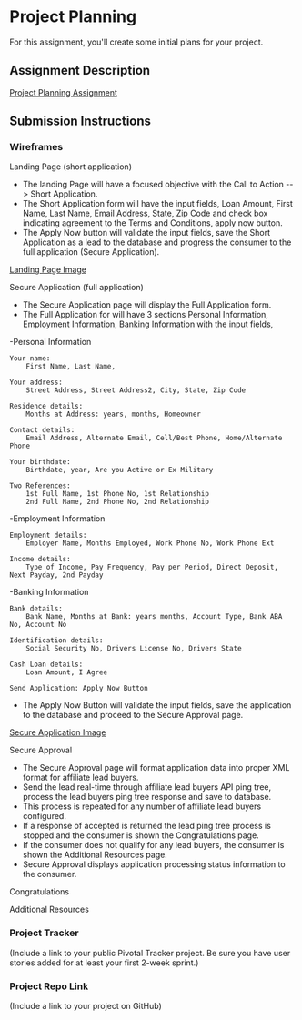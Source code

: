 # Project Planning
For this assignment, you'll create some initial plans for your project.

## Assignment Description
[Project Planning Assignment](https://education.launchcode.org/liftoff/assignments/planning/)

## Submission Instructions

### Wireframes

Landing Page (short application)

- The landing Page will have a focused objective with the Call to Action --> Short Application.
- The Short Application form will have the input fields, Loan Amount, First Name, Last Name, Email Address, State, Zip Code and check box indicating agreement to the Terms and Conditions, apply now button.
- The Apply Now button will validate the input fields, save the Short Application as a lead to the database and progress the consumer to the full application (Secure Application).

[Landing Page Image](https://github.com/d4v1d-us/liftoff-assignments/blob/master/P3-Project_Planning/1.landingpage.jpg)

Secure Application (full application)
- The Secure Application page will display the Full Application form.
- The Full Application for will have 3 sections Personal Information, Employment Information, Banking Information with the input fields,


-Personal Information 

	Your name:
		First Name, Last Name, 

	Your address:
		Street Address, Street Address2, City, State, Zip Code

	Residence details:
		Months at Address: years, months, Homeowner

	Contact details:
		Email Address, Alternate Email, Cell/Best Phone, Home/Alternate Phone

	Your birthdate:
		Birthdate, year, Are you Active or Ex Military

	Two References:
		1st Full Name, 1st Phone No, 1st Relationship
		2nd Full Name, 2nd Phone No, 2nd Relationship

-Employment Information 

	Employment details:
		Employer Name, Months Employed, Work Phone No, Work Phone Ext

	Income details:
		Type of Income, Pay Frequency, Pay per Period, Direct Deposit, Next Payday, 2nd Payday

-Banking Information 

 	Bank details:
		Bank Name, Months at Bank: years months, Account Type, Bank ABA No, Account No

	Identification details:
		Social Security No, Drivers License No, Drivers State
 
	Cash Loan details:
		Loan Amount, I Agree
		
	Send Application: Apply Now Button

- The Apply Now Button will validate the input fields, save the application to the database and proceed to the Secure Approval page.

[Secure Application Image](https://github.com/d4v1d-us/liftoff-assignments/blob/master/P3-Project_Planning/2.secure.application.jpg)
	
Secure Approval

- The Secure Approval page will format application data into proper XML format for affiliate lead buyers.
- Send the lead real-time through affiliate lead buyers API ping tree, process the lead buyers ping tree response and save to database.
- This process is repeated for any number of affiliate lead buyers configured.
- If a response of accepted is returned the lead ping tree process is stopped and the consumer is shown the Congratulations page.
- If the consumer does not qualify for any lead buyers, the consumer is shown the Additional Resources page.
- Secure Approval displays application processing status information to the consumer.


Congratulations

Additional Resources
	

### Project Tracker

(Include a link to your public Pivotal Tracker project. Be sure you have user stories added for at least your first 2-week sprint.)

### Project Repo Link

(Include a link to your project on GitHub)
